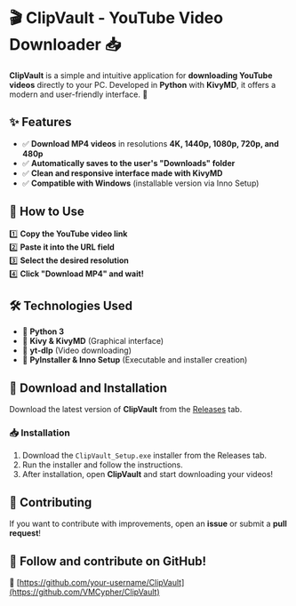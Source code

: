 # 🎬 ClipVault - YouTube Video Downloader 📥

**ClipVault** is a simple and intuitive application for **downloading YouTube videos** directly to your PC. Developed in **Python** with **KivyMD**, it offers a modern and user-friendly interface. 🚀

## ✨ Features
- ✅ **Download MP4 videos** in resolutions **4K, 1440p, 1080p, 720p, and 480p**
- ✅ **Automatically saves to the user's "Downloads" folder**
- ✅ **Clean and responsive interface made with KivyMD**
- ✅ **Compatible with Windows** (installable version via Inno Setup)

## 📌 How to Use
1️⃣ **Copy the YouTube video link**  
2️⃣ **Paste it into the URL field**  
3️⃣ **Select the desired resolution**  
4️⃣ **Click "Download MP4" and wait!**  

## 🛠 Technologies Used
- 🔹 **Python 3**
- 🔹 **Kivy & KivyMD** (Graphical interface)
- 🔹 **yt-dlp** (Video downloading)
- 🔹 **PyInstaller & Inno Setup** (Executable and installer creation)

## 🔽 Download and Installation
Download the latest version of **ClipVault** from the [Releases](https://github.com/VMCypher/ClipVault/releases) tab.

### 📥 Installation
1. Download the `ClipVault_Setup.exe` installer from the Releases tab.
2. Run the installer and follow the instructions.
3. After installation, open **ClipVault** and start downloading your videos!

## 🤝 Contributing
If you want to contribute with improvements, open an **issue** or submit a **pull request**! 

## 📢 Follow and contribute on GitHub!
🔗 [https://github.com/your-username/ClipVault](https://github.com/VMCypher/ClipVault)

